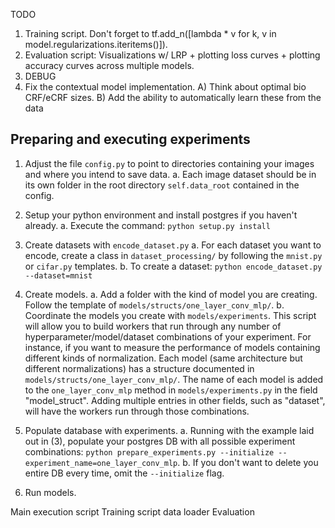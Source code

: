 
TODO

1) Training script. Don't forget to tf.add_n([lambda * v for k, v in model.regularizations.iteritems()]).
2) Evaluation script: Visualizations w/ LRP + plotting loss curves + plotting accuracy curves across multiple models.
3) DEBUG
4) Fix the contextual model implementation. A) Think about optimal bio CRF/eCRF sizes. B) Add the ability to automatically learn these from the data


## Preparing and executing experiments

1. Adjust the file `config.py` to point to directories containing your images and where you intend to save data.
	a. Each image dataset should be in its own folder in the root directory `self.data_root` contained in the config.

2. Setup your python environment and install postgres if you haven't already.
	a. Execute the command: `python setup.py install`

2. Create datasets with `encode_dataset.py` 
	a. For each dataset you want to encode, create a class in `dataset_processing/` by following the `mnist.py` or `cifar.py` templates.
	b. To create a dataset: `python encode_dataset.py --dataset=mnist`

3. Create models.
	a. Add a folder with the kind of model you are creating. Follow the template of `models/structs/one_layer_conv_mlp/`.
	b. Coordinate the models you create with `models/experiments`. This script will allow you to build workers that run through any number of hyperparameter/model/dataset combinations of your experiment. For instance, if you want to measure the performance of models containing different kinds of normalization. Each model (same architecture but different normalizations) has a structure documented in `models/structs/one_layer_conv_mlp/`. The name of each model is added to the `one_layer_conv_mlp` method in `models/experiments.py` in the field "model_struct". Adding multiple entries in other fields, such as "dataset", will have the workers run through those combinations.

4. Populate database with experiments.
	a. Running with the example laid out in (3), populate your postgres DB with all possible experiment combinations: `python prepare_experiments.py --initialize --experiment_name=one_layer_conv_mlp`.
	b. If you don't want to delete you entire DB every time, omit the `--initialize` flag.

4. Run models.


Main execution script
Training script
data loader
Evaluation